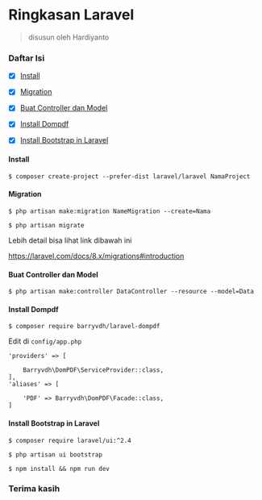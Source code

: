 # Ringkasan Laravel
> disusun oleh Hardiyanto


### Daftar Isi
- [x] [Install](#install)
- [x] [Migration](#migration)
- [x] [Buat Controller dan Model](#buat-controller-dan-model)
- [x] [Install Dompdf](#install-dompdf)
- [x] [Install Bootstrap in Laravel](#install-bootstrap-in-laravel)


#### Install
```
$ composer create-project --prefer-dist laravel/laravel NamaProject
```

#### Migration
```
$ php artisan make:migration NameMigration --create=Nama
```
```
$ php artisan migrate
```
Lebih detail bisa lihat link dibawah ini

https://laravel.com/docs/8.x/migrations#introduction

#### Buat Controller dan Model
```
$ php artisan make:controller DataController --resource --model=Data
```

#### Install Dompdf
```
$ composer require barryvdh/laravel-dompdf
```
Edit di ```config/app.php```
```
'providers' => [

    Barryvdh\DomPDF\ServiceProvider::class,
],
'aliases' => [

    'PDF' => Barryvdh\DomPDF\Facade::class,
]
```

#### Install Bootstrap in Laravel
```
$ composer require laravel/ui:^2.4
```
```
$ php artisan ui bootstrap
```
```
$ npm install && npm run dev
```

### Terima kasih
